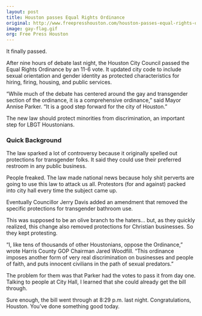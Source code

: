 ```yaml
---
layout: post
title: Houston passes Equal Rights Ordinance
original: http://www.freepresshouston.com/houston-passes-equal-rights-ordinance/
image: gay-flag.gif
org: Free Press Houston
---
```


It finally passed.

After nine hours of debate last night, the Houston City Council passed the Equal Rights Ordinance by an 11-6 vote. It updated city code to include sexual orientation and gender identity as protected characteristics for hiring, firing, housing, and public services.

<!--break-->

“While much of the debate has centered around the gay and transgender section of the ordinance, it is a comprehensive ordinance,” said Mayor Annise Parker. “It is a good step forward for the city of Houston.”

The new law should protect minorities from discrimination, an important step for LBGT Houstonians.

### Quick Background

The law sparked a lot of controversy because it originally spelled out protections for transgender folks. It said they could use their preferred restroom in any public business.

People freaked. The law made national news because holy shit perverts are going to use this law to attack us all. Protestors (for and against) packed into city hall every time the subject came up.

Eventually Councillor Jerry Davis added an amendment that removed the specific protections for transgender bathroom use.

This was supposed to be an olive branch to the haters… but, as they quickly realized, this change also removed protections for Christian businesses. So they kept protesting.

“I, like tens of thousands of other Houstonians, oppose the Ordinance,” wrote Harris County GOP Chairman Jared Woodfill. “This ordinance imposes another form of very real discrimination on businesses and people of faith, and puts innocent civilians in the path of sexual predators.”

The problem for them was that Parker had the votes to pass it from day one. Talking to people at City Hall, I learned that she could already get the bill through.

Sure enough, the bill went through at 8:29 p.m. last night. Congratulations, Houston. You’ve done something good today.